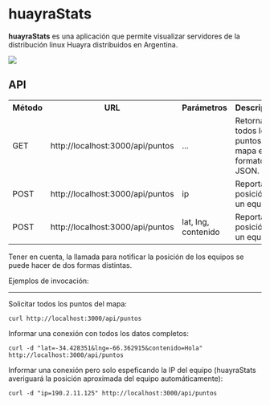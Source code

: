 huayraStats
============

**huayraStats** es una aplicación que permite visualizar servidores
de la distribución linux Huayra distribuidos en Argentina.

![](https://raw.github.com/hugoruscitti/huayra-stats/master/images/preview.png)


API
---

<table>
	<tr>
		<th>Método</th>
		<th>URL</th>
		<th>Parámetros</th>
		<th>Descripción</th>
	</tr>
    <tr>
        <td>GET</td>
        <td>http://localhost:3000/api/puntos</td>
        <td>...</td>
        <td>Retorna todos los puntos del mapa en formato JSON.</td>
    </tr>
    <tr>
        <td>POST</td>
        <td>http://localhost:3000/api/puntos</td>
        <td>ip</td>
        <td>Reporta la posición de un equipo.</td>
    </tr>
    <tr>
        <td>POST</td>
        <td>http://localhost:3000/api/puntos</td>
        <td>lat, lng, contenido</td>
        <td>Reporta la posición de un equipo.</td>
    </tr>
</table>

Tener en cuenta, la llamada para notificar la posición de los equipos
se puede hacer de dos formas distintas.

Ejemplos de invocación:
_______________________

Solicitar todos los puntos del mapa:

```
curl http://localhost:3000/api/puntos
```

Informar una conexión con todos los datos completos:


```
curl -d "lat=-34.428351&lng=-66.362915&contenido=Hola" http://localhost:3000/api/puntos
```

Informar una conexión pero solo espeficando la IP del equipo (huayraStats averiguará
la posición aproximada del equipo automáticamente):

```
curl -d "ip=190.2.11.125" http://localhost:3000/api/puntos
```